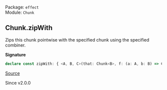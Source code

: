 Package: `effect`<br />
Module: `Chunk`<br />

## Chunk.zipWith

Zips this chunk pointwise with the specified chunk using the specified combiner.

**Signature**

```ts
declare const zipWith: { <A, B, C>(that: Chunk<B>, f: (a: A, b: B) => C): (self: Chunk<A>) => Chunk<C>; <A, B, C>(self: Chunk<A>, that: Chunk<B>, f: (a: A, b: B) => C): Chunk<C>; }
```

[Source](https://github.com/Effect-TS/effect/tree/main/packages/effect/src/Chunk.ts#L1206)

Since v2.0.0